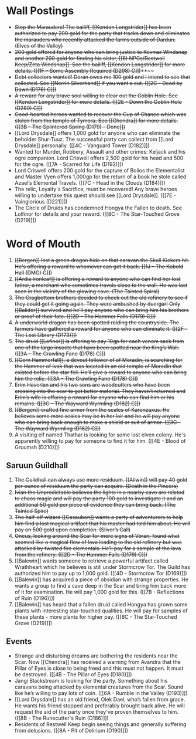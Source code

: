 # Wall Postings
-   ~~Stop the Marauders! The bailiff, [[Kendon Longstrider]] has been authorized to pay 200 gold for the party that tracks down and eliminates the marauders who recently attacked the farms outside of Dardun. (Elves of the Valley)~~
-   ~~200 gold offered for anyone who can bring justice to Kevmar Windsnap and another 200 gold for finding his sister, [[6) NPCs/Restwell Keep/Zeta Windsnap]]. See the bailiff, [[Kendon Longstrider]] for more details. ([[1F - Some Assembly Required (D208) C]])~~**~~
-   ~~Debt collectors wanted! Doran owes me 100 gold and I intend to see that collected. See [[Nerrin Silverhand]] if you want a cut. ([[2C - Dead by Dawn (D176) C]])~~
-   ~~A reward for any brave soul willing to clear out the Goblin Hole. See [[Kendon Longstrider]] for more details. ([[2E - Down the Goblin Hole (D280) C]])~~
-   ~~Good-hearted heroes wanted to recover the Cup of Chance which was stolen from the temple of Tymora. See [[Chendra]] for more details. ([[3B - The Splintered Spring (D179) - Done]])~~
-   [[Lord Drysdale]] offers 1,000 gold for anyone who can eliminate the beholder Shur-Tuuz. The successful party can collect from [[Lord Drysdale]] personally. ([[4C - Vanguard Tower (D182)]])
-   Wanted for Murder, Robbery, Assault and other crimes: Keljack and his ogre companion. Lord Criswell offers 2,500 gold for his head and 500 for the ogre. ([[7A - Scarred for Life (D192)]])
-   Lord Criswell offers 200 gold for the capture of Bolios the Elementalist and Master Vyen offers 1,000gp for the return of a book he stole called Azael’s Elemental Travels. ([[7C - Head in the Clouds (D184)]])
-   The relic, Loyalty's Sacrifice, must be recovered! Any brave heroes willing to undertake this quest should see [[Lord Drysdale]]. ([[7E - Vainglorious (D221)]])
-   The Circle of Druids has condemned Hongya the Fallen to death. See Lolfinor for details and your reward. ([[8C - The Star-Touched Grove (D219)]])

# Word of Mouth
1.  ~~[[Bergen]] lost a green dragon hide on that caravan the Skull Kickers hit. He's offering a reward to whomever can get it back. [[1J - The Kobold Hall (DMG) C]])~~
2.  ~~[[Ardia Ironleaf]] is offering a reward to anyone who can find her lost father, a merchant who sometimes travels close to the wall. He was last seen in the vicinity of the glowing cave. (The Tainted Spiral)~~
3.  ~~The Cragbottom brothers decided to check out the old refinery to see if they could get it going again. They were ambushed by duergar! Only [[Balidor]] survived and he’ll pay anyone who can bring him his brothers or proof of their fate. ([[2D - The Hammer Falls (D179) C]])~~
4.  ~~A underworld dragon has been spotted raiding the countryside. The farmers have gathered a reward for anyone who can eliminate it. ([[2F - The Lost Library (D173)]])~~
5.  ~~The druid [[Lofinor]] is offering to pay 10gp for each venom sack from one of the large insects that have been spotted near the King’s Wall. ([[3A - The Crawling Fane (D178) C]])~~
6.  ~~[[Gorn Hammerfall]],  a devout follower of of Moradin, is searching for the Hammer of Ivak that was located in an old temple of Moradin that existed before the star fell. He’ll give a reward to anyone who can bring him the relic. ([[3A - The Crawling Fane (D178) C]])~~
7.  ~~Erim Haverlan and his two sons are woodcutters who have been crossing into the scar to get better material. They haven’t returned and Erim’s wife is offering a reward for anyone who can find him or his remains. ([[3C - The Wayward Wyrmling (D182) C]])~~
8.  ~~[[Bergen]] crafted fine armor from the scales of Karonzaxus. He believes some more scales may be in her lair and he will pay anyone who can bring back enough to make a shield or suit of armor. ([[3C - The Wayward Wyrmling (D182) C]])~~
9.  A visiting elf named Thathar is looking for some lost elven colony. He's apparently willing to pay for someone to find it for him. ([[4E - Blood of Gruumsh (D210)]])

## Saruun Guildhall
1.  ~~The Guildhall can always use more residuum. [[Ailwin]] will pay 40 gold per ounce of residuum the party can acquire. (Death in the Pincers)~~
2.  ~~Ivian the Unpredictable believes the lights in a nearby cave are related to chaos magic and will pay the party 100 gold to investigate it and an additional 50 gold per piece of evidence they can bring back. (The Tainted Spire)~~
3.  ~~The half-elf wizard [[Casaubon]] wants a party of adventurers to help him find a lost magical artifact that his master had told him about. He will pay on 500 gold upon completion. (Sliver’s Call)~~
4.  ~~Oneus, looking around the Scar for more signs of Voran, found what seemed like a magical flow of lava leading to the old refinery but was attacked by twisted fire elementals. He’ll pay for a sample of the lava from the refinery. ([[2D - The Hammer Falls (D179) C]])~~
5.  [[Balewin]] wants someone to retrieve a powerful artifact called Wrathheart which he believes is still under Stormcrow Tor. The Guild has authorized him to pay up to 1,000 gold. ([[4D - Stormcrow Tor (D169)]])
6.  [[Balewin]] has acquired a piece of obsidian with strange properties. He wants a group to find a cave deep in the Scar and bring him back more of it for examination. He will pay 1,000 gold for this. ([[7B - Reflections of Ruin (D196)]])
7.  [[Balewin]] has heard that a fallen druid called Hongya has grown some plants with interesting star-touched qualities. He will pay for samples of these plants - more plants for higher pay. ([[8C - The Star-Touched Grove (D219)]])

## Events
-  Strange and disturbing dreams are bothering the residents near the Scar. Now [[Chendra]] has received a warning from Avandra that the Pillar of Eyes is close to being freed and this must not happen. It must be destroyed. ([[4B - The Pillar of Eyes (D180)]])
-  Jangi Blackstream is looking for the party. Something about his caravans being attacked by elemental creatures from the Scar. Sound like he’s willing to pay lots of coin. ([[6A - Rumble in the Valley (D193)]])
-  [[Lord Drysdale]] has an old friend, Olek Dael, who’s fallen from grace. He wants his friend stopped and preferably brought back alive. He will request the aid of the party once they've proven themselves to him. ([[8B - The Runecutter's Ruin (D186)]])
-  Residents of Restwell Keep begin seeing things and generally suffering from delusions. ([[8A - Pit of Delirium (D190)]])